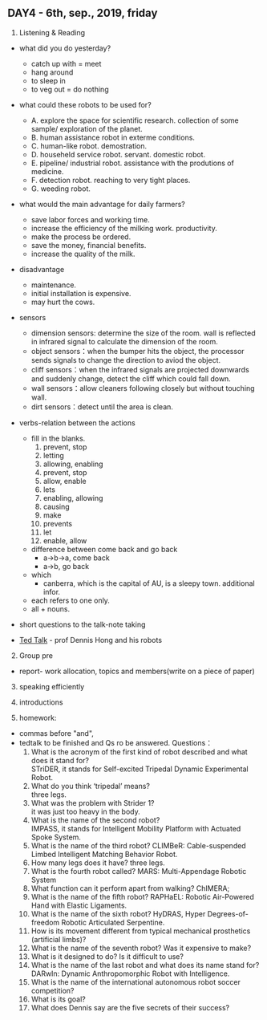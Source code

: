 ## DAY4 - 6th, sep., 2019, friday

1. Listening & Reading

- what did you do yesterday?
  - catch up with = meet   
  - hang around
  - to sleep in
  - to veg out = do nothing
  
- what could these robots to be used for?
   - A. explore the space for scientific research. collection of some sample/ exploration of the planet.  
   - B. human assistance robot in exterme conditions.
   - C. human-like robot. demostration.
   - D. househeld service robot. servant. domestic robot.
   - E. pipeline/ industrial robot. assistance with the produtions of medicine.
   - F. detection robot. reaching to very tight places. 
   - G. weeding robot. 
- what would the main advantage for daily farmers?
   - save labor forces and working time.
   - increase the efficiency of the milking work. productivity.
   - make the process be ordered.
   - save the money, financial benefits.
   - increase the quality of the milk.
- disadvantage
    - maintenance.
    - initial installation is expensive.
    - may hurt the cows.
- sensors
  - dimension sensors: determine the size of the room. wall is reflected in infrared signal to calculate the dimension of the room.
  - object sensors：when the bumper hits the object, the processor sends signals to change the direction to aviod the object.
  - cliff sensors：when the infrared signals are projected downwards and suddenly change, detect the cliff which could fall down.
  - wall sensors：allow cleaners following closely but without touching wall.
  - dirt sensors：detect until the area is clean.
- verbs-relation between the actions
   - fill in the blanks.  
     1. prevent, stop
     2. letting
     3. allowing, enabling
     4. prevent, stop
     5. allow, enable
     6. lets
     7. enabling, allowing
     8. causing
     9. make
     10. prevents 
     11. let 
     12. enable, allow
  - difference between come back and go back
     - a->b->a, come back
     - a->b, go back
  - which
    - canberra, which is the capital of AU, is a sleepy town. additional infor.
  - each refers to one only.
  - all + nouns. 
  
- short questions to the talk-note taking 

- [Ted Talk](https://www.ted.com/talks/dennis_hong_my_seven_species_of_robot) - prof Dennis Hong and his robots


2. Group pre
- report- work allocation, topics and members(write on a piece of paper)

3. speaking efficiently


4. introductions


5. homework: 
  - commas before "and",
  - tedtalk to be finished and Qs ro be answered. Questions：
    1.	What is the acronym of the first kind of robot described and what does it stand for?    
    STriDER, it stands for Self-excited Tripedal Dynamic Experimental Robot.
    2.	What do you think ‘tripedal’ means?    
    three legs.  
    3.	What was the problem with Strider 1?    
    it was just too heavy in the body.
    4.	What is the name of the second robot?   
    IMPASS,  it stands for Intelligent Mobility Platform with Actuated Spoke System.
    5.	What is the name of the third robot?
    CLIMBeR: Cable-suspended Limbed Intelligent Matching Behavior Robot.
    6.	How many legs does it have?
    three legs.
    7.	What is the fourth robot called? 
    MARS: Multi-Appendage Robotic System
    8.	What function can it perform apart from walking?
    ChIMERA;
    9.	What is the name of the fifth robot?
    RAPHaEL: Robotic Air-Powered Hand with Elastic Ligaments.
    10.	What is the name of the sixth robot?
    HyDRAS, Hyper Degrees-of-freedom Robotic Articulated Serpentine.
    11.	How is its movement different from typical mechanical prosthetics (artificial limbs)?
    12. What is the name of the seventh robot? Was it expensive to make?
    13. What is it designed to do? Is it difficult to use?
    14.  What is the name of the last robot and what does its name stand for?
    DARwIn: Dynamic Anthropomorphic Robot with Intelligence. 
    15. What is the name of the international autonomous robot soccer competition?
    16. What is its goal?
    17.  What does Dennis say are the five secrets of their success?
    



